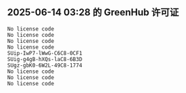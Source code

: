 ## 2025-06-14 03:28 的 GreenHub 许可证
```
No license code
No license code
No license code
No license code
SUip-IwP7-lWwG-C6C8-0CF1
SUig-g4gB-hXQs-laC8-6B3D
SUgz-gbK0-6W2L-49C8-1774
No license code
No license code
No license code
```
